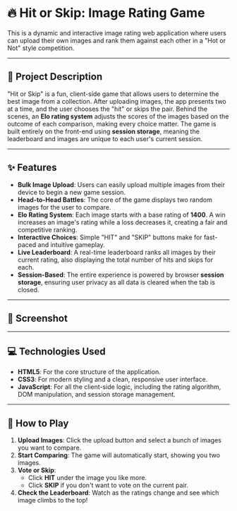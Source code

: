 # 🔥 Hit or Skip: Image Rating Game

This is a dynamic and interactive image rating web application where users can upload their own images and rank them against each other in a "Hot or Not" style competition.

---

## 🎯 Project Description

"Hit or Skip" is a fun, client-side game that allows users to determine the best image from a collection. After uploading images, the app presents two at a time, and the user chooses the "hit" or skips the pair. Behind the scenes, an **Elo rating system** adjusts the scores of the images based on the outcome of each comparison, making every choice matter. The game is built entirely on the front-end using **session storage**, meaning the leaderboard and images are unique to each user's current session.

---

## ✨ Features

* **Bulk Image Upload**: Users can easily upload multiple images from their device to begin a new game session.
* **Head-to-Head Battles**: The core of the game displays two random images for the user to compare.
* **Elo Rating System**: Each image starts with a base rating of **1400**. A win increases an image's rating while a loss decreases it, creating a fair and competitive ranking.
* **Interactive Choices**: Simple "HIT" and "SKIP" buttons make for fast-paced and intuitive gameplay.
* **Live Leaderboard**: A real-time leaderboard ranks all images by their current rating, also displaying the total number of hits and skips for each.
* **Session-Based**: The entire experience is powered by browser **session storage**, ensuring user privacy as all data is cleared when the tab is closed.

---

## 📸 Screenshot


---

## 💻 Technologies Used

* **HTML5**: For the core structure of the application.
* **CSS3**: For modern styling and a clean, responsive user interface.
* **JavaScript**: For all the client-side logic, including the rating algorithm, DOM manipulation, and session storage management.

---

## 🚀 How to Play

1.  **Upload Images**: Click the upload button and select a bunch of images you want to compare.
2.  **Start Comparing**: The game will automatically start, showing you two images.
3.  **Vote or Skip**:
    * Click **HIT** under the image you like more.
    * Click **SKIP** if you don't want to vote on the current pair.
4.  **Check the Leaderboard**: Watch as the ratings change and see which image climbs to the top!
